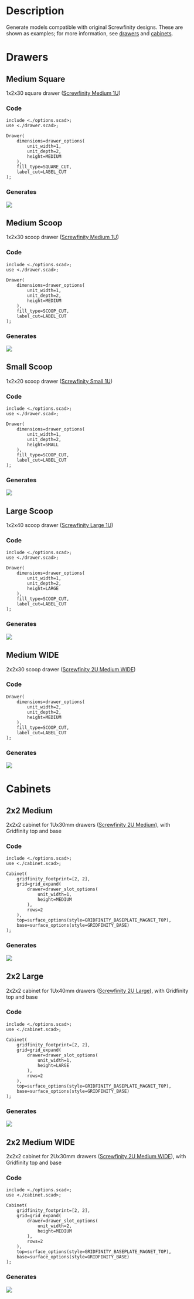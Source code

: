 # Description

Generate models compatible with original Screwfinity designs.
These are shown as examples;
for more information,
see [drawers](../docs/drawers.md)
and [cabinets](../docs/cabinets.md).

# Drawers

## Medium Square

1x2x30 square drawer ([Screwfinity Medium 1U](
https://thangs.com/designer/ZombieHedgehog/3d-model/Screwfinity%20Unit%202U%20Medium%20-%20The%20Gridfinity%20Storage%20Unit-1027305
))

### Code

```openscad
include <./options.scad>;
use <./drawer.scad>;

Drawer(
    dimensions=drawer_options(
        unit_width=1,
        unit_depth=2,
        height=MEDIUM
    ),
    fill_type=SQUARE_CUT,
    label_cut=LABEL_CUT
);
```

### Generates

![](./images/drawer_square_1x2x30.png)

## Medium Scoop

1x2x30 scoop drawer ([Screwfinity Medium 1U](
https://thangs.com/designer/ZombieHedgehog/3d-model/Screwfinity%20Unit%202U%20Medium%20-%20The%20Gridfinity%20Storage%20Unit-1027305
))

### Code

```openscad
include <./options.scad>;
use <./drawer.scad>;

Drawer(
    dimensions=drawer_options(
        unit_width=1,
        unit_depth=2,
        height=MEDIUM
    ),
    fill_type=SCOOP_CUT,
    label_cut=LABEL_CUT
);
```

### Generates

![](./images/drawer_scoop_1x2x30.png)

## Small Scoop

1x2x20 scoop drawer ([Screwfinity Small 1U](
https://thangs.com/designer/ZombieHedgehog/3d-model/Screwfinity%20Unit%202U%20Small%20-%20The%20Gridfinity%20Storage%20Unit-1046954
))

### Code

```openscad
include <./options.scad>;
use <./drawer.scad>;

Drawer(
    dimensions=drawer_options(
        unit_width=1,
        unit_depth=2,
        height=SMALL
    ),
    fill_type=SCOOP_CUT,
    label_cut=LABEL_CUT
);
```

### Generates

![](./images/drawer_scoop_1x2x20.png)

## Large Scoop

1x2x40 scoop drawer ([Screwfinity Large 1U](
https://thangs.com/designer/ZombieHedgehog/3d-model/Screwfinity%20Unit%202U%20Large%20-%20The%20FREE%20Gridfinity%20Storage%20Unit-1081351
))

### Code

```openscad
include <./options.scad>;
use <./drawer.scad>;

Drawer(
    dimensions=drawer_options(
        unit_width=1,
        unit_depth=2,
        height=LARGE
    ),
    fill_type=SCOOP_CUT,
    label_cut=LABEL_CUT
);
```

### Generates

![](./images/drawer_scoop_1x2x40.png)

## Medium WIDE

2x2x30 scoop drawer ([Screwfinity 2U Medium WIDE](
https://thangs.com/designer/ZombieHedgehog/3d-model/Screwfinity%20Unit%202U%20Medium%20WIDE%20-%20The%20Gridfinity%20Storage%20Unit-1034369
))

### Code

```openscad
Drawer(
    dimensions=drawer_options(
        unit_width=2,
        unit_depth=2,
        height=MEDIUM
    ),
    fill_type=SCOOP_CUT,
    label_cut=LABEL_CUT
);
```

### Generates

![](./images/drawer_scoop_2x2x30.png)

# Cabinets

## 2x2 Medium

2x2x2 cabinet for 1Ux30mm drawers
([Screwfinity 2U Medium](
https://thangs.com/designer/ZombieHedgehog/3d-model/Screwfinity%20Unit%202U%20Medium%20-%20The%20Gridfinity%20Storage%20Unit-1027305
)),
with Gridfinity top and base

### Code

```openscad
include <./options.scad>;
use <./cabinet.scad>;

Cabinet(
    gridfinity_footprint=[2, 2],
    grid=grid_expand(
        drawer=drawer_slot_options(
            unit_width=1,
            height=MEDIUM
        ),
        rows=2
    ),
    top=surface_options(style=GRIDFINITY_BASEPLATE_MAGNET_TOP),
    base=surface_options(style=GRIDFINITY_BASE)
);
```

### Generates

![](./images/cabinet_2x2x2_1x30.png)

## 2x2 Large

2x2x2 cabinet for 1Ux40mm drawers
([Screwfinity 2U Large](
https://thangs.com/designer/ZombieHedgehog/3d-model/Screwfinity%20Unit%202U%20Large%20-%20The%20FREE%20Gridfinity%20Storage%20Unit-1081351
)),
with Gridfinity top and base

### Code

```openscad
include <./options.scad>;
use <./cabinet.scad>;

Cabinet(
    gridfinity_footprint=[2, 2],
    grid=grid_expand(
        drawer=drawer_slot_options(
            unit_width=1,
            height=LARGE
        ),
        rows=2
    ),
    top=surface_options(style=GRIDFINITY_BASEPLATE_MAGNET_TOP),
    base=surface_options(style=GRIDFINITY_BASE)
);
```

### Generates

![](./images/cabinet_2x2x2_1x40.png)

## 2x2 Medium WIDE

2x2x2 cabinet for 2Ux30mm drawers
([Screwfinity 2U Medium WIDE](
https://thangs.com/designer/ZombieHedgehog/3d-model/Screwfinity%20Unit%202U%20Medium%20WIDE%20-%20The%20Gridfinity%20Storage%20Unit-1034369
)),
with Gridfinity top and base

### Code

```openscad
include <./options.scad>;
use <./cabinet.scad>;

Cabinet(
    gridfinity_footprint=[2, 2],
    grid=grid_expand(
        drawer=drawer_slot_options(
            unit_width=2,
            height=MEDIUM
        ),
        rows=2
    ),
    top=surface_options(style=GRIDFINITY_BASEPLATE_MAGNET_TOP),
    base=surface_options(style=GRIDFINITY_BASE)
);
```

### Generates

![](./images/cabinet_2x2x2_2x30.png)
